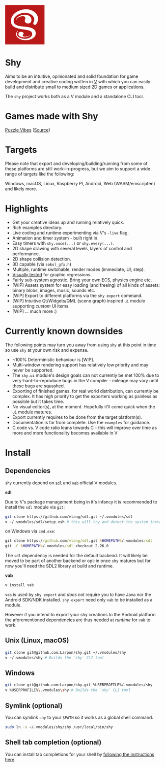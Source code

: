 <img src="shy.svg" width="128"/>

# Shy

Aims to be an intuitive, opinionated and solid foundation for game development and
creative coding written in [V](https://vlang.io) with which you can easily build and distribute small
to medium sized 2D games or applications.

The `shy` project works both as a V module and a standalone CLI tool.

# Games made with Shy

[Puzzle Vibes](https://blackgrain.itch.io/puzzle-vibes) ([Source](https://github.com/Larpon/puzzle_vibes))

# Targets

Please note that export and developing/building/running from some
of these platforms are still work-in-progress, but we aim to support
a wide range of targets like the following:

Windows, macOS, Linux, Raspberry PI, Android, Web (WASM/emscripten) and likely more.

# Highlights

* Get your creative ideas up and running relatively quick.
* Rich examples directory.
* Live coding and runtime experimenting via V's `-live` flag.
* Animation and timer system - built right in.
* Easy timers with `shy.once(...)` or `shy.every(...)`.
* 2D shape drawing with several levels, layers of control and performance.
* 2D shape collision detection.
* 3D capable (via `sokol_gfx.h`)
* Multiple, runtime switchable, render modes (immediate, UI, step).
* [Visually tested](https://github.com/Larpon/shy/blob/master/.github/workflows/ci_visual_tests.yml) for graphic regressions.
* Fairly sub-system agnostic. Bring your own ECS, physics engine etc.
* [WIP] Assets system for easy loading (and freeing) of all kinds of assets: binary blobs, images,
music, sounds etc.
* [WIP] Export to different platforms via the `shy export` command.
* [WIP] Intuitive Qt/Widgets/QML (scene graph) inspired `ui` module
  supporting *custom* UI items.
* [WIP] ... much more :)

# Currently known downsides

The following points may turn you away from using `shy` at this point
in time so use `shy` at your own risk and expense.

* ~100% Deterministic behaviour is [WIP].
* Multi-window rendering support has relatively low priority and may never be supported.
* The `shy.ui` module's design goals can not currently be met 100% due to
  very-hard-to-reproduce bugs in the V compiler - mileage may vary until these bugs are squashed.
* Exporting of finished games, for real world distribution, can currently be complex.
  It has high priority to get the exporters working as painless as possible but it takes time.
* No visual editor(s), at the moment. Hopefully it'll come quick when the `ui` module matures.
* Export currently requires to be done from the target platform(s).
* Documentation is far from complete. Use the `examples` for guidance.
* C code vs. V code ratio leans towards C - this will improve over time as more and more
  functionality becomes available in V

# Install

## Dependencies

`shy` currently depend on [`sdl`](https://github.com/vlang/sdl.git) and [`vab`](https://github.com/vlang/vab.git) official V modules.

**sdl**

Due to V's package management being in it's infancy it is recommended to install
the `sdl` module via `git`:

```bash
git clone https://github.com/vlang/sdl.git ~/.vmodules/sdl
v ~/.vmodules/sdl/setup.vsh # this will try and detect the system installed version of SDL2
```
on Windows via `cmd.exe`:

```cmd
git clone https://github.com/vlang/sdl.git %HOMEPATH%/.vmodules/sdl
git -C %HOMEPATH%/.vmodules/sdl checkout 2.26.0
```

The `sdl` dependency is needed for the default backend. It will likely
be moved to be part of another backend or opt-in once `shy` matures
but for now you'll need the SDL2 library at build and runtime.

**vab**

```bash
v install vab
```

`vab` is used by `shy export` and *does not* require you to have Java nor
the Android SDK/NDK installed. `shy export` need only `vab` to be installed as a module.

However if you intend to export your shy creations to the Android platform the aforementioned
dependencies are thus needed at *runtime* for `vab` to work.

## Unix (Linux, macOS)
```bash
git clone git@github.com:Larpon/shy.git ~/.vmodules/shy
v ~/.vmodules/shy # Builds the `shy` CLI tool
```

## Windows
```bash
git clone git@github.com:Larpon/shy.git %USERPROFILE%/.vmodules/shy
v %USERPROFILE%\.vmodules\shy # Builds the `shy` CLI tool
```

## Symlink (optional)
You can symlink `shy` to your `$PATH` so it works as a global shell command.

```bash
sudo ln -s ~/.vmodules/shy/shy /usr/local/bin/shy
```

## Shell tab completion (optional)
You can install tab completions for your shell by [following the instructions
here](https://github.com/Larpon/shy/blob/fb26741/cmd/complete.v#L11-L38).
